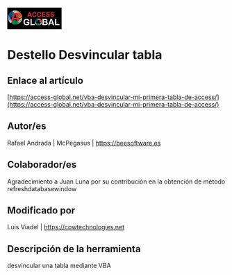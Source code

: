 ﻿![Access-global](/blob/main/Images/Logo1.png)
# Destello Desvincular tabla
## Enlace al artículo
[https://access-global.net/vba-desvincular-mi-primera-tabla-de-access/](https://access-global.net/vba-desvincular-mi-primera-tabla-de-access/)
## Autor/es
Rafael Andrada | McPegasus | https://beesoftware.es
## Colaborador/es
Agradecimiento a Juan Luna por su contribución en la obtención de método refreshdatabasewindow
## Modificado por
Luis Viadel | https://cowtechnologies.net
## Descripción de la herramienta
desvincular una tabla mediante VBA


